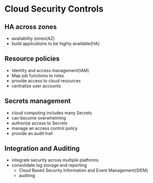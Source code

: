 # Cloud Security Controls

## HA across zones

- availability zones(AZ)
- build applications to be highly available(HA)

## Resource policies

- Identity and access management(IAM)
- Map job functions to roles
- provide access to cloud resources
- centralize user accounts

## Secrets management

- cloud computing includes many Secrets
- can become overwhelming
- authorize access to Secrets
- manage an access control policy
- provide an audit trail

## Integration and Auditing

- integrate security across multiple platforms
- consolidate log storage and reporting
  - Cloud Based Security Information and Event Management(SIEM)
  - auditing
